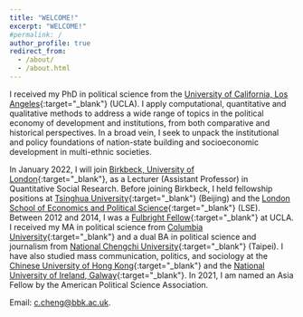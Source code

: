```yaml
---
title: "WELCOME!"
excerpt: "WELCOME!"
#permalink: /
author_profile: true
redirect_from: 
  - /about/
  - /about.html
---
```


I received my PhD in political science from the [University of California, Los Angeles](https://www.ucla.edu){:target="_blank"} (UCLA). I apply computational, quantitative and qualitative methods to address a wide range of topics in the political economy of development and institutions, from both comparative and historical perspectives. In a broad vein, I seek to unpack the institutional and policy foundations of nation-state building and socioeconomic development in multi-ethnic societies.

In January 2022, I will join [Birkbeck, University of London](https://www.bbk.ac.uk/){:target="_blank"}, as a Lecturer (Assistant Professor) in Quantitative Social Research. Before joining Birkbeck, I held fellowship positions at [Tsinghua University](https://www.tsinghua.edu.cn/){:target="_blank"} (Beijing) and the [London School of Economics and Political Science](https://www.lse.ac.uk/){:target="_blank"} (LSE). Between 2012 and 2014, I was a [Fulbright Fellow](https://www.fulbright.org.tw/){:target="_blank"} at UCLA. I received my MA in political science from [Columbia University](https://www.columbia.edu/){:target="_blank"} and a dual BA in political science and journalism from [National Chengchi University](https://www.nccu.edu.tw/){:target="_blank"} (Taipei). I have also studied mass communication, politics, and sociology at the [Chinese University of Hong Kong](https://www.cuhk.edu.hk/english/index.html){:target="_blank"} and the [National University of Ireland, Galway](https://www.nuigalway.ie/){:target="_blank"}. In 2021, I am named an Asia Fellow by the American Political Science Association.

Email: <c.cheng@bbk.ac.uk>.